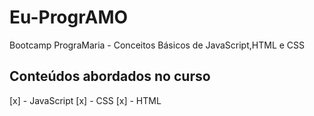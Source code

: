 # Eu-ProgrAMO
Bootcamp PrograMaria - Conceitos Básicos de JavaScript,HTML e CSS  
## Conteúdos abordados no curso
 [x] - JavaScript
 [x] - CSS
 [x] - HTML
 
